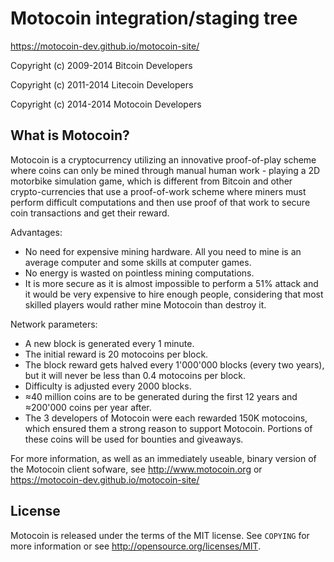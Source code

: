 Motocoin integration/staging tree
================================

https://motocoin-dev.github.io/motocoin-site/

Copyright (c) 2009-2014 Bitcoin Developers

Copyright (c) 2011-2014 Litecoin Developers

Copyright (c) 2014-2014 Motocoin Developers

What is Motocoin?
----------------
 Motocoin is a cryptocurrency utilizing an innovative proof-of-play scheme where coins
 can only be mined through manual human work - playing a 2D motorbike simulation game, which
 is different from Bitcoin and other crypto-currencies that use a proof-of-work scheme where
 miners must perform difficult computations and then use proof of that work to secure coin
 transactions and get their reward. 

Advantages:
 - No need for expensive mining hardware. All you need to mine is an average computer and
 some skills at computer games.
 - No energy is wasted on pointless mining computations.
 - It is more secure as it is almost impossible to perform a 51% attack and it would be
 very expensive to hire enough people, considering that most skilled players would rather
 mine Motocoin than destroy it.

Network parameters:
 - A new block is generated every 1 minute.
 - The initial reward is 20 motocoins per block.
 - The block reward gets halved every 1'000'000 blocks (every two years), but it will never
 be less than 0.4 motocoins per block.
 - Difficulty is adjusted every 2000 blocks.
 - ≈40 million coins are to be generated during the first 12 years and ≈200'000 coins per
 year after.
 - The 3 developers of Motocoin were each rewarded 150K motocoins, which ensured them a
 strong reason to support Motocoin. Portions of these coins will be used for bounties and giveaways.

For more information, as well as an immediately useable, binary version of
the Motocoin client sofware, see http://www.motocoin.org or https://motocoin-dev.github.io/motocoin-site/

License
-------

Motocoin is released under the terms of the MIT license. See `COPYING` for more
information or see http://opensource.org/licenses/MIT.
